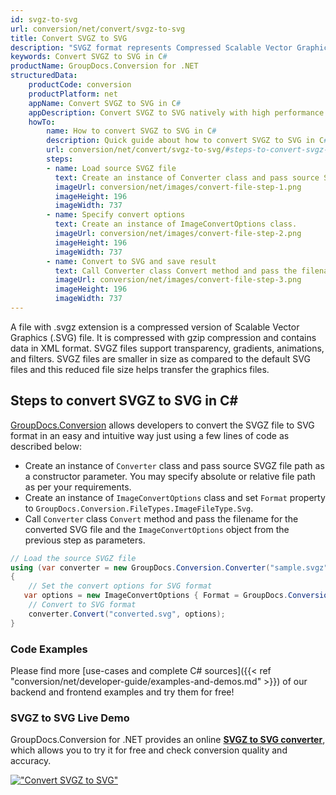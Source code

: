 ```yaml
---
id: svgz-to-svg
url: conversion/net/convert/svgz-to-svg
title: Convert SVGZ to SVG
description: "SVGZ format represents Compressed Scalable Vector Graphics File with .svgz extension. Learn how to convert SVGZ to SVG file programmatically in C# language using GroupDocs.Conversion for .NET library."
keywords: Convert SVGZ to SVG in C#
productName: GroupDocs.Conversion for .NET
structuredData:
    productCode: conversion
    productPlatform: net
    appName: Convert SVGZ to SVG in C#
    appDescription: Convert SVGZ to SVG natively with high performance using C# language and server side GroupDocs.Conversion for .NET APIs, without the use of any software like Microsoft or Open Office.
    howTo:
        name: How to convert SVGZ to SVG in C# 
        description: Quick guide about how to convert SVGZ to SVG in C# with high performance and accuracy.
        url: conversion/net/convert/svgz-to-svg/#steps-to-convert-svgz-to-svg-in-c
        steps:
        - name: Load source SVGZ file 
          text: Create an instance of Converter class and pass source SVGZ file path as a constructor parameter. You may specify absolute or relative file path as per your requirements. 
          imageUrl: conversion/net/images/convert-file-step-1.png
          imageHeight: 196
          imageWidth: 737
        - name: Specify convert options 
          text: Create an instance of ImageConvertOptions class.
          imageUrl: conversion/net/images/convert-file-step-2.png
          imageHeight: 196
          imageWidth: 737
        - name: Convert to SVG and save result 
          text: Call Converter class Convert method and pass the filename for the converted HTML file and the ImageConvertOptions object from the previous step as parameters.
          imageUrl: conversion/net/images/convert-file-step-3.png
          imageHeight: 196
          imageWidth: 737
---
```


A file with .svgz extension is a compressed version of Scalable Vector Graphics (.SVG) file. It is compressed with gzip compression and contains data in XML format. SVGZ files support transparency, gradients, animations, and filters. SVGZ files are smaller in size as compared to the default SVG files and this reduced file size helps transfer the graphics files.

## Steps to convert SVGZ to SVG in C#

[GroupDocs.Conversion](https://products.groupdocs.com/conversion/net) allows developers to convert the SVGZ file to SVG format in an easy and intuitive way just using a few lines of code as described below:

* Create an instance of `Converter` class and pass source SVGZ file path as a constructor parameter. You may specify absolute or relative file path as per your requirements. 
* Create an instance of `ImageConvertOptions` class and set `Format` property to `GroupDocs.Conversion.FileTypes.ImageFileType.Svg`.
* Call `Converter` class `Convert` method and pass the filename for the converted SVG file and the `ImageConvertOptions` object from the previous step as parameters.

```csharp
// Load the source SVGZ file
using (var converter = new GroupDocs.Conversion.Converter("sample.svgz"))
{
    // Set the convert options for SVG format
   var options = new ImageConvertOptions { Format = GroupDocs.Conversion.FileTypes.ImageFileType.Svg };
    // Convert to SVG format
    converter.Convert("converted.svg", options);
}
```

### Code Examples

Please find more [use-cases and complete C# sources]({{< ref "conversion/net/developer-guide/examples-and-demos.md" >}}) of our backend and frontend examples and try them for free!

### SVGZ to SVG Live Demo

GroupDocs.Conversion for .NET provides an online [**SVGZ to SVG converter**](https://products.groupdocs.app/conversion/svgz-to-svg), which allows you to try it for free and check conversion quality and accuracy.

[!["Convert SVGZ to SVG"](conversion/net/images/convert-to-svg/convert-svgz-to-svg.png)](https://products.groupdocs.app/conversion/svgz-to-svg)
